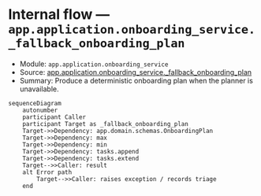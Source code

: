 # Internal flow — `app.application.onboarding_service._fallback_onboarding_plan`

- Module: `app.application.onboarding_service`
- Source: [app.application.onboarding_service._fallback_onboarding_plan](../Src/backend/app/application/onboarding_service.py#L80)
- Summary: Produce a deterministic onboarding plan when the planner is unavailable.

```mermaid
sequenceDiagram
    autonumber
    participant Caller
    participant Target as _fallback_onboarding_plan
    Target->>Dependency: app.domain.schemas.OnboardingPlan
    Target->>Dependency: max
    Target->>Dependency: min
    Target->>Dependency: tasks.append
    Target->>Dependency: tasks.extend
    Target-->>Caller: result
    alt Error path
        Target-->>Caller: raises exception / records triage
    end
```